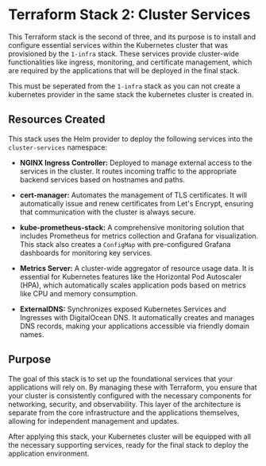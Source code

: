 # Terraform Stack 2: Cluster Services

This Terraform stack is the second of three, and its purpose is to install and configure essential services within the Kubernetes cluster that was provisioned by the `1-infra` stack. These services provide cluster-wide functionalities like ingress, monitoring, and certificate management, which are required by the applications that will be deployed in the final stack.

This must be seperated from the `1-infra` stack as you can not create a kubernetes provider in the same stack the kubernetes cluster is created in.

## Resources Created

This stack uses the Helm provider to deploy the following services into the `cluster-services` namespace:

- **NGINX Ingress Controller:** Deployed to manage external access to the services in the cluster. It routes incoming traffic to the appropriate backend services based on hostnames and paths.

- **cert-manager:** Automates the management of TLS certificates. It will automatically issue and renew certificates from Let's Encrypt, ensuring that communication with the cluster is always secure.

- **kube-prometheus-stack:** A comprehensive monitoring solution that includes Prometheus for metrics collection and Grafana for visualization. This stack also creates a `ConfigMap` with pre-configured Grafana dashboards for monitoring key services.

- **Metrics Server:** A cluster-wide aggregator of resource usage data. It is essential for Kubernetes features like the Horizontal Pod Autoscaler (HPA), which automatically scales application pods based on metrics like CPU and memory consumption.

- **ExternalDNS:** Synchronizes exposed Kubernetes Services and Ingresses with DigitalOcean DNS. It automatically creates and manages DNS records, making your applications accessible via friendly domain names.

## Purpose

The goal of this stack is to set up the foundational services that your applications will rely on. By managing these with Terraform, you ensure that your cluster is consistently configured with the necessary components for networking, security, and observability. This layer of the architecture is separate from the core infrastructure and the applications themselves, allowing for independent management and updates.

After applying this stack, your Kubernetes cluster will be equipped with all the necessary supporting services, ready for the final stack to deploy the application environment.
